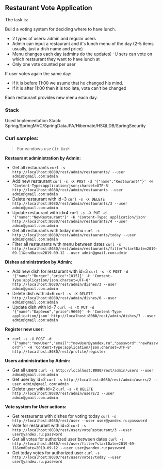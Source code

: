 ## Restaurant Vote Application

The task is:

Build a voting system for deciding where to have lunch.

- 2 types of users: admin and regular users
- Admin can input a restaurant and it's lunch menu of the day (2-5 items usually, just a dish name and price)
- Menu changes each day (admins do the updates)
-U sers can vote on which restaurant they want to have lunch at
- Only one vote counted per user

If user votes again the same day:
- If it is before 11:00 we asume that he changed his mind.
- If it is after 11:00 then it is too late, vote can't be changed

Each restaurant provides new menu each day.

### Stack
Used Implementation Stack: Spring/SpringMVC/SpringDataJPA/Hibernate/HSQLDB/SpringSecurity

### Curl samples:
> For windows use `Git Bash`

**Restaurant administration by Admin:**
- Get all restaurants
`curl -s http://localhost:8080/rest/admin/restaurants/ --user admin@gmail.com:admin`
- Add new restaurant
`curl -s -X POST -d '{"name":"Restaurant4"}' -H 'Content-Type:application/json;charset=UTF-8' http://localhost:8080/rest/admin/restaurants --user admin@gmail.com:admin`
- Delete restaurant with id=3
`curl -s -X DELETE http://localhost:8080/rest/admin/restaurants/3 --user admin@gmail.com:admin`
- Update restaurant with id=4
`curl -s -X PUT -d '{"name":"NewRestaurant"}' -H 'Content-Type: application/json' http://localhost:8080/rest/admin/restaurants/4 --user admin@gmail.com:admin`
- Get all restaurants with today menu
`curl -s http://localhost:8080/rest/admin/restaurants/today --user admin@gmail.com:admin`
- Filter all restaurants with menu between dates
`curl -s http://localhost:8080/rest/admin/restaurants/filter?startDate=2019-09-11&endDate=2019-09-12 --user admin@gmail.com:admin`

**Dishes administration by Admin:**
- Add new dish for restaurant with id=3
`curl -s -X POST -d '{"name":"Burger","price":10151}' -H 'Content-Type:application/json;charset=UTF-8' http://localhost:8080/rest/admin/dishes/3 --user admin@gmail.com:admin`
- Delete dish with id=6
`curl -s -X DELETE http://localhost:8080/rest/admin/dishes/6 --user admin@gmail.com:admin`
- Update dish with id=7
`curl -s -X PUT -d '{"name":"Барбекю","price":9660}' -H 'Content-Type: application/json' http://localhost:8080/rest/admin/dishes/7 --user admin@gmail.com:admin`

**Register new user:**
- `curl -s -X POST -d '{"name":"newUser","email":"newUser@yandex.ru","password":"newPassword"}' -H 'Content-Type:application/json;charset=UTF-8' http://localhost:8080/rest/profile/register`

**Users administration by Admin:**
- Get all users
`curl -s http://localhost:8080/rest/admin/users --user admin@gmail.com:admin`
- Get user by id=2
`curl -s http://localhost:8080/rest/admin/users/2 --user admin@gmail.com:admin`
- Delete user with id=2
`curl -s -X DELETE http://localhost:8080/rest/admin/users/2 --user admin@gmail.com:admin`

**Vote system for User actions:**
- Get restaurants with dishes for voting today
`curl -s http://localhost:8080/rest/user --user user@yandex.ru:password`
- Vote for restaurant with id=3
`curl -s http://localhost:8080/rest/user/voteRestaurant/3 --user user@yandex.ru:password`
- Get all votes for authorized user between dates
`curl -s http://localhost:8080/rest/user/filter?startDate=2019-09-11&endDate=2019-09-12 --user user@yandex.ru:password`
- Get today votes for authorized user
`curl -s http://localhost:8080/rest/user/votes/today --user user@yandex.ru:password`
